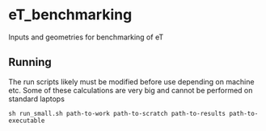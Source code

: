 # eT_benchmarking
Inputs and geometries for benchmarking of eT

## Running
The run scripts likely must be modified before use depending on machine etc.
Some of these calculations are very big and cannot be performed on standard laptops


``sh run_small.sh path-to-work path-to-scratch path-to-results path-to-executable``
